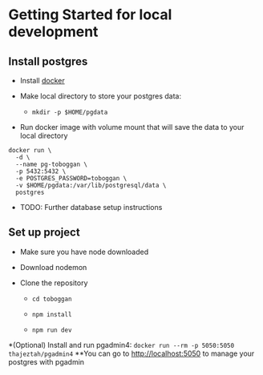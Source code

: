 # Getting Started for local development

## Install postgres

- Install [docker](https://docs.docker.com/desktop/mac/install/)

- Make local directory to store your postgres data:

  - `mkdir -p $HOME/pgdata`

- Run docker image with volume mount that will save the data to your local directory

```
docker run \
  -d \
  --name pg-toboggan \
  -p 5432:5432 \
  -e POSTGRES_PASSWORD=toboggan \
  -v $HOME/pgdata:/var/lib/postgresql/data \
  postgres
```

- TODO: Further database setup instructions

## Set up project

- Make sure you have node downloaded

- Download nodemon

- Clone the repository

  - `cd toboggan`

  - `npm install`

  - `npm run dev`

\*(Optional) Install and run pgadmin4: `docker run --rm -p 5050:5050 thajeztah/pgadmin4`
\*\*You can go to [http://localhost:5050](http://localhost:5050) to manage your postgres with pgadmin
